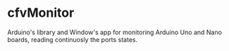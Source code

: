 # cfvMonitor
Arduino's library and Window's app for monitoring Arduino Uno and Nano boards, reading continuosly the ports states.
